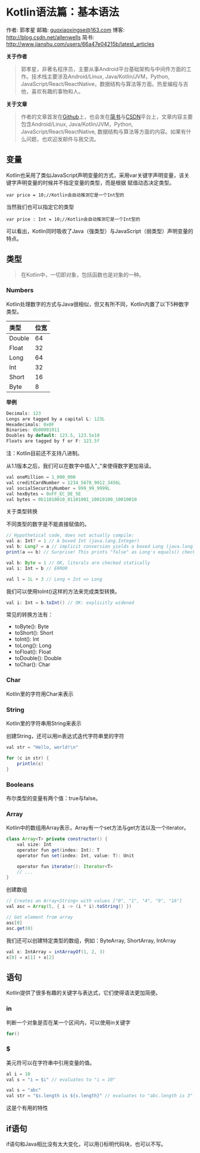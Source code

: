 # Kotlin语法篇：基本语法

作者: 郭孝星
邮箱: guoxiaoxingse@163.com
博客: http://blog.csdn.net/allenwells
简书: http://www.jianshu.com/users/66a47e04215b/latest_articles

**关于作者**

>郭孝星，非著名程序员，主要从事Android平台基础架构与中间件方面的工作。技术栈主要涉及Android/Linux, Java/Kotlin/JVM，Python, JavaScript/React/ReactNative，数据结构与算法等方面。热爱编程与吉他，喜欢有趣的事物和人。

**关于文章**

>作者的文章首发在[Github](https://github.com/guoxiaoxing)上，也会发在[简书](http://www.jianshu.com/users/66a47e04215b/latest_articles)与[CSDN](http://blog.csdn.net/allenwells)平台上，文章内容主要包含Android/Linux, Java/Kotlin/JVM，Python, JavaScript/React/ReactNative, 数据结构与算法等方面的内容。如果有什么问题，也欢迎发邮件与我交流。

## 变量

Kotlin也采用了类似JavaScript声明变量的方式，采用var关键字声明变量，该关键字声明变量的时候并不指定变量的类型，而是根据
赋值动态决定类型。

```
var price = 10;//Kotlin会自动推测它是一个Int型的
```
当然我们也可以指定它的类型

```
var price : Int = 10;//Kotlin会自动推测它是一个Int型的
```
可以看出，Kotlin同时吸收了Java（强类型）与JavaScript（弱类型）声明变量的特点。

## 类型

>在Kotlin中，一切即对象，包括函数也是对象的一种。

### Numbers

Kotlin处理数字的方式与Java很相似，但又有所不同，Kotlin内置了以下5种数字类型。

|类型 |位宽
|:-----|:----|
|Double	|64
|Float	|32
|Long	|64
|Int	|32
|Short	|16
|Byte	|8

**举例**

```java
Decimals: 123
Longs are tagged by a capital L: 123L
Hexadecimals: 0x0F
Binaries: 0b00001011
Doubles by default: 123.5, 123.5e10
Floats are tagged by f or F: 123.5f
```
注：Kotlin目前还不支持八进制。

从1.1版本之后，我们可以在数字中插入"_"来使得数字更加易读。

```java
val oneMillion = 1_000_000
val creditCardNumber = 1234_5678_9012_3456L
val socialSecurityNumber = 999_99_9999L
val hexBytes = 0xFF_EC_DE_5E
val bytes = 0b11010010_01101001_10010100_10010010
```

关于类型转换

不同类型的数字是不能直接赋值的。

```java
// Hypothetical code, does not actually compile:
val a: Int? = 1 // A boxed Int (java.lang.Integer)
val b: Long? = a // implicit conversion yields a boxed Long (java.lang.Long)
print(a == b) // Surprise! This prints "false" as Long's equals() check for other part to be Long as well

val b: Byte = 1 // OK, literals are checked statically
val i: Int = b // ERROR

val l = 1L + 3 // Long + Int => Long
```
我们可以使用toInt()这样的方法来完成类型转换。

```java
val i: Int = b.toInt() // OK: explicitly widened
```
常见的转换方法有：

- toByte(): Byte
- toShort(): Short
- toInt(): Int
- toLong(): Long
- toFloat(): Float
- toDouble(): Double
- toChar(): Char

### Char

Kotlin里的字符用Char来表示


### String

Kotlin里的字符串用String来表示

创建String，还可以用in表达式迭代字符串里的字符

```java
val str = "Hello, world!\n"

for (c in str) {
    println(c)
}
```

### Booleans

布尔类型的变量有两个值：true与false。

### Array

Kotlin中的数组用Array表示，Array有一个set方法与get方法以及一个iterator。

```java
class Array<T> private constructor() {
    val size: Int
    operator fun get(index: Int): T
    operator fun set(index: Int, value: T): Unit

    operator fun iterator(): Iterator<T>
    // ...
}
```

创建数组

```java
// Creates an Array<String> with values ["0", "1", "4", "9", "16"]
val asc = Array(5, { i -> (i * i).toString() })

// Get element from array
asc[0]
asc.get(0)
```
我们还可以创建特定类型的数组，例如：ByteArray, ShortArray, IntArray

```java
val x: IntArray = intArrayOf(1, 2, 3)
x[0] = x[1] + x[2]
```

## 语句

Kotlin提供了很多有趣的关键字与表达式，它们使得语法更加简便。

### in

判断一个对象是否在某一个区间内，可以使用in关键字

```java
for()
```
### $

美元符可以在字符串中引用变量的值。

```java
al i = 10
val s = "i = $i" // evaluates to "i = 10"

val s = "abc"
val str = "$s.length is ${s.length}" // evaluates to "abc.length is 3"
```
这是个有用的特性

## if语句

if语句和Java相比没有太大变化，可以用{}标明代码块，也可以不写。

```java

```